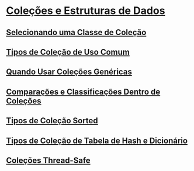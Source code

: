 # [Coleções e Estruturas de Dados](index.md)
## [Selecionando uma Classe de Coleção](selecting-a-collection-class.md)
## [Tipos de Coleção de Uso Comum](commonly-used-collection-types.md)
## [Quando Usar Coleções Genéricas](when-to-use-generic-collections.md)
## [Comparações e Classificações Dentro de Coleções](comparisons-and-sorts-within-collections.md)
## [Tipos de Coleção Sorted](sorted-collection-types.md)
## [Tipos de Coleção de Tabela de Hash e Dicionário](hashtable-and-dictionary-collection-types.md)
## [Coleções Thread-Safe](thread-safe/)
